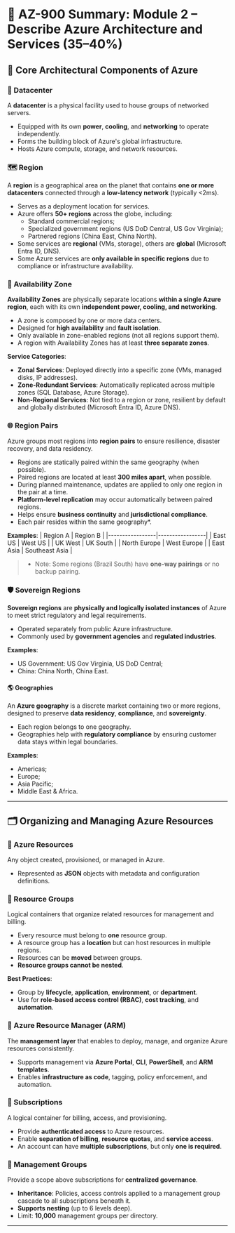 # 📘 AZ-900 Summary: Module 2 – Describe Azure Architecture and Services (35–40%)

## 🧩 Core Architectural Components of Azure

### 🏢 Datacenter 
A **datacenter** is a physical facility used to house groups of networked servers. 

- Equipped with its own **power**, **cooling**, and **networking** to operate independently.
- Forms the building block of Azure's global infrastructure.
- Hosts Azure compute, storage, and network resources.

### 🗺️ Region
A **region** is a geographical area on the planet that contains **one or more datacenters** connected through a **low-latency network** (typically <2ms).

- Serves as a deployment location for services.
- Azure offers **50+ regions** across the globe, including:
  - Standard commercial regions;
  - Specialized government regions (US DoD Central, US Gov Virginia);
  - Partnered regions (China East, China North).
- Some services are **regional** (VMs, storage), others are **global** (Microsoft Entra ID, DNS).
- Some Azure services are **only available in specific regions** due to compliance or infrastructure availability.

### 🧭 Availability Zone
**Availability Zones** are physically separate locations **within a single Azure region**, each with its own **independent power, cooling, and networking**.

- A zone is composed by one or more data centers.
- Designed for **high availability** and **fault isolation**.
- Only available in zone-enabled regions (not all regions support them).
- A region with Availability Zones has at least **three separate zones**.

**Service Categories**:
- **Zonal Services**: Deployed directly into a specific zone (VMs, managed disks,  IP addresses).
- **Zone-Redundant Services**: Automatically replicated across multiple zones (SQL Database, Azure Storage).
- **Non-Regional Services**: Not tied to a region or zone, resilient by default and globally distributed (Microsoft Entra ID, Azure DNS).

### 🌐 Region Pairs
Azure groups most regions into **region pairs** to ensure resilience, disaster recovery, and data residency.

- Regions are statically paired within the same geography (when possible).
- Paired regions are located at least **300 miles apart**, when possible.
- During planned maintenance, updates are applied to only one region in the pair at a time.
- **Platform-level replication** may occur automatically between paired regions.
- Helps ensure **business continuity** and **jurisdictional compliance**.
- Each pair resides within the same geography*.

**Examples**:
| Region A        | Region B        |
|-----------------|-----------------|
| East US         | West US         |
| UK West         | UK South        |
| North Europe    | West Europe     |
| East Asia       | Southeast Asia  |

> * Note: Some regions (Brazil South) have **one-way pairings** or no backup pairing.

### 🛡️ Sovereign Regions
**Sovereign regions** are **physically and logically isolated instances** of Azure to meet strict regulatory and legal requirements.

- Operated separately from public Azure infrastructure.
- Commonly used by **government agencies** and **regulated industries**.

**Examples**:
- US Government: US Gov Virginia, US DoD Central;
- China: China North, China East.

#### 🌎 Geographies
An **Azure geography** is a discrete market containing two or more regions, designed to preserve **data residency**, **compliance**, and **sovereignty**.

- Each region belongs to one geography.
- Geographies help with **regulatory compliance** by ensuring customer data stays within legal boundaries.

**Examples**:
- Americas;
- Europe;
- Asia Pacific;
- Middle East & Africa.

---

## 🗂️ Organizing and Managing Azure Resources

### 🔗 Azure Resources
Any object created, provisioned, or managed in Azure.

- Represented as **JSON** objects with metadata and configuration definitions.

### 📁 Resource Groups
Logical containers that organize related resources for management and billing.

- Every resource must belong to **one** resource group.
- A resource group has a **location** but can host resources in multiple regions.
- Resources can be **moved** between groups.
- **Resource groups cannot be nested**.

**Best Practices**:
- Group by **lifecycle**, **application**, **environment**, or **department**.
- Use for **role-based access control (RBAC)**, **cost tracking**, and **automation**.

### 🧠 Azure Resource Manager (ARM)
The **management layer** that enables to deploy, manage, and organize Azure resources consistently.

- Supports management via **Azure Portal**, **CLI**, **PowerShell**, and **ARM templates**.
- Enables **infrastructure as code**, tagging, policy enforcement, and automation.

### 📜 Subscriptions
A logical container for billing, access, and provisioning.

- Provide **authenticated access** to Azure resources.
- Enable **separation of billing**, **resource quotas**, and **service access**.
- An account can have **multiple subscriptions**, but only **one is required**.

### 🏢 Management Groups
Provide a scope above subscriptions for **centralized governance**.

- **Inheritance**: Policies, access controls applied to a management group cascade to all subscriptions beneath it.
- **Supports nesting** (up to 6 levels deep).
- Limit: **10,000** management groups per directory.

---
